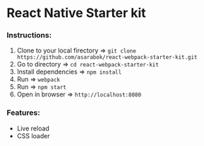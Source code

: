 <h1>React Native Starter kit</h1>
<h3>Instructions:</h3>
<ol>
	<li> Clone to your local firectory => <code>git clone https://github.com/asarabok/react-webpack-starter-kit.git</code></li>
	<li> Go to directory => <code>cd react-webpack-starter-kit</code></li>
	<li> Install dependencies => <code>npm install</code></li>
	<li> Run => <code>webpack</code></li>
	<li> Run => <code>npm start</code></li>
	<li> Open in browser => <code>http://localhost:8080</code></li>
</ol>

<h3>Features:</h3>
<ul>
	<li>Live reload</li>
	<li>CSS loader</li>
</ul>